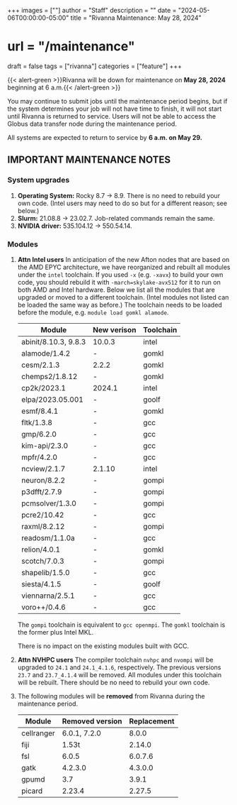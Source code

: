 +++
images = [""]
author = "Staff"
description = ""
date = "2024-05-06T00:00:00-05:00"
title = "Rivanna Maintenance: May 28, 2024"
# url = "/maintenance"
draft = false
tags = ["rivanna"]
categories = ["feature"]
+++

{{< alert-green >}}Rivanna will be down for maintenance on <strong>May 28, 2024</strong> beginning at 6 a.m.{{< /alert-green >}}

You may continue to submit jobs until the maintenance period begins, but if the system determines your job will not have time to finish, it will not start until Rivanna is returned to service. Users will not be able to access the Globus data transfer node during the maintenance period.

All systems are expected to return to service by **6 a.m. on May 29.**

## IMPORTANT MAINTENANCE NOTES

### System upgrades
1. **Operating System:** Rocky 8.7 &rarr; 8.9. There is no need to rebuild your own code. (Intel users may need to do so but for a different reason; see below.)
1. **Slurm:** 21.08.8 &rarr; 23.02.7. Job-related commands remain the same.
1. **NVIDIA driver:** 535.104.12 &rarr; 550.54.14.

### Modules

1. **Attn Intel users** In anticipation of the new Afton nodes that are based on the AMD EPYC architecture, we have reorganized and rebuilt all modules under the `intel` toolchain. If you used `-x` (e.g. `-xavx`) to build your own code, you should rebuild it with `-march=skylake-avx512` for it to run on both AMD and Intel hardware. Below we list all the modules that are upgraded or moved to a different toolchain. (Intel modules not listed can be loaded the same way as before.) The toolchain needs to be loaded before the module, e.g. `module load gomkl alamode`.

    | Module | New verison | Toolchain|
    |---|---|---|
    |abinit/8.10.3, 9.8.3| 10.0.3 | intel |
    |alamode/1.4.2  | -      | gomkl |
    |cesm/2.1.3     | 2.2.2  | gomkl | 
    |chemps2/1.8.12 | -      | gomkl |
    |cp2k/2023.1    | 2024.1 | intel |
    |elpa/2023.05.001| -     | goolf |
    |esmf/8.4.1     | -      | gomkl |
    |fltk/1.3.8     | -      | gcc |
    |gmp/6.2.0      | -      | gcc |
    |kim-api/2.3.0  | -      | gcc |
    |mpfr/4.2.0     | -      | gcc |
    |ncview/2.1.7   | 2.1.10 | intel |
    |neuron/8.2.2   | -      | gompi |
    |p3dfft/2.7.9   | -      | gompi |
    |pcmsolver/1.3.0| -      | gompi |
    |pcre2/10.42    | -      | gcc |
    |raxml/8.2.12   | -      | gompi |
    |readosm/1.1.0a | -      | gcc |
    |relion/4.0.1   | -      | gomkl |
    |scotch/7.0.3   | -      | gompi |
    |shapelib/1.5.0 | -      | gcc |
    |siesta/4.1.5   | -      | goolf |
    |viennarna/2.5.1| -      | gcc |
    |voro++/0.4.6   | -      | gcc |

    The `gompi` toolchain is equivalent to `gcc openmpi`. The `gomkl` toolchain is the former plus Intel MKL. 

    There is no impact on the existing modules built with GCC.

1. **Attn NVHPC users** The compiler toolchain `nvhpc` and `nvompi` will be upgraded to `24.1` and `24.1_4.1.6`, respectively. The previous versions `23.7` and `23.7_4.1.4` will be removed. All modules under this toolchain will be rebuilt. There should be no need to rebuild your own code.

1. The following modules will be **removed** from Rivanna during the maintenance period.

    | Module | Removed version | Replacement |
    |---|---|---|
    |cellranger|6.0.1, 7.2.0| 8.0.0 |
    |fiji      |1.53t   | 2.14.0 |
    |fsl       |6.0.5   | 6.0.7.6|
    |gatk      |4.2.3.0 | 4.3.0.0 |
    |gpumd     |3.7     | 3.9.1   |
    |picard    |2.23.4  | 2.27.5 |
